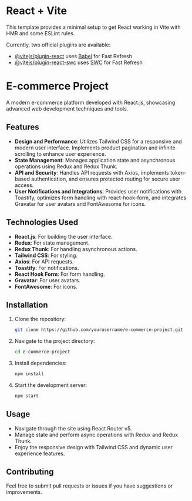 # React + Vite

This template provides a minimal setup to get React working in Vite with HMR and some ESLint rules.

Currently, two official plugins are available:

- [@vitejs/plugin-react](https://github.com/vitejs/vite-plugin-react/blob/main/packages/plugin-react/README.md) uses [Babel](https://babeljs.io/) for Fast Refresh
- [@vitejs/plugin-react-swc](https://github.com/vitejs/vite-plugin-react-swc) uses [SWC](https://swc.rs/) for Fast Refresh



# E-commerce Project

A modern e-commerce platform developed with React.js, showcasing advanced web development techniques and tools.

## Features

- **Design and Performance**: Utilizes Tailwind CSS for a responsive and modern user interface. Implements product pagination and infinite scrolling to enhance user experience.
- **State Management**: Manages application state and asynchronous operations using Redux and Redux Thunk.
- **API and Security**: Handles API requests with Axios, implements token-based authentication, and ensures protected routing for secure user access.
- **User Notifications and Integrations**: Provides user notifications with Toastify, optimizes form handling with react-hook-form, and integrates Gravatar for user avatars and FontAwesome for icons.

## Technologies Used

- **React.js**: For building the user interface.
- **Redux**: For state management.
- **Redux Thunk**: For handling asynchronous actions.
- **Tailwind CSS**: For styling.
- **Axios**: For API requests.
- **Toastify**: For notifications.
- **React Hook Form**: For form handling.
- **Gravatar**: For user avatars.
- **FontAwesome**: For icons.

## Installation

1. Clone the repository:
   ```bash
   git clone https://github.com/yourusername/e-commerce-project.git
   
2. Navigate to the project directory:
   ```bash
   cd e-commerce-project
   
3. Install dependencies:
   ```bash
   npm install
4. Start the development server:
   ```bash
   npm start   

## Usage

- Navigate through the site using React Router v5.
- Manage state and perform async operations with Redux and Redux Thunk.
- Enjoy the responsive design with Tailwind CSS and dynamic user experience features.

## Contributing

Feel free to submit pull requests or issues if you have suggestions or improvements.


